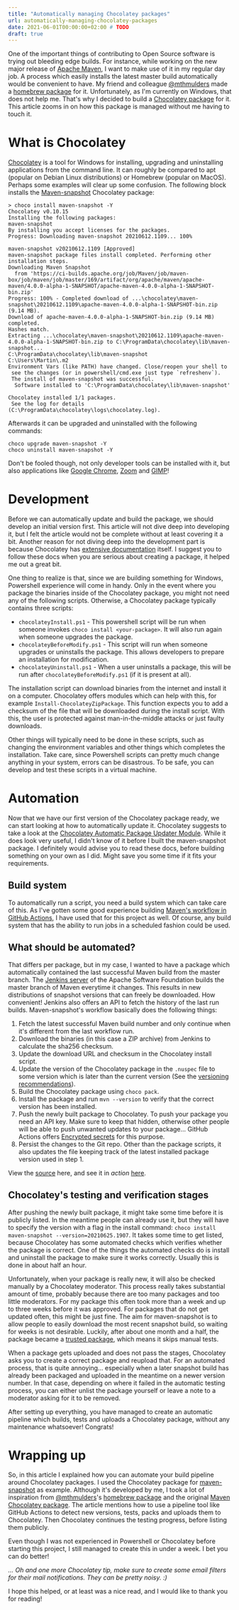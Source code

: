 ```yaml
---
title: "Automatically managing Chocolatey packages"
url: automatically-managing-chocolatey-packages
date: 2021-06-01T00:00:00+02:00 # TODO
draft: true
---
```


One of the important things of contributing to Open Source software is trying out bleeding edge builds.
For instance, while working on the new major release of [Apache Maven](https://maven.apache.org), I want to make use of it in my regular day job.
A process which easily installs the latest master build automatically would be convenient to have. 
My friend and colleague [@mthmulders](https://twitter.com/mthmulders) made a [homebrew package](https://github.com/mthmulders/homebrew-maven-snapshot) for it. 
Unfortunately, as I'm currently on Windows, that does not help me.
That's why I decided to build a [Chocolatey package](https://chocolatey.org/packages/maven-snapshot) for it. 
This article zooms in on how this package is managed without me having to touch it.

# What is Chocolatey

[Chocolatey](http://chocolatey.org/) is a tool for Windows for installing, upgrading and uninstalling applications from the command line.
It can roughly be compared to apt (popular on Debian Linux distributions) or Homebrew (popular on MacOS).
Perhaps some examples will clear up some confusion. 
The following block installs the [Maven-snapshot](https://community.chocolatey.org/packages/maven-snapshot) Chocolatey package:

```
> choco install maven-snapshot -Y
Chocolatey v0.10.15
Installing the following packages:
maven-snapshot
By installing you accept licenses for the packages.
Progress: Downloading maven-snapshot 20210612.1109... 100%

maven-snapshot v20210612.1109 [Approved]
maven-snapshot package files install completed. Performing other installation steps.
Downloading Maven Snapshot
  from 'https://ci-builds.apache.org/job/Maven/job/maven-box/job/maven/job/master/169/artifact/org/apache/maven/apache-maven/4.0.0-alpha-1-SNAPSHOT/apache-maven-4.0.0-alpha-1-SNAPSHOT-bin.zip'
Progress: 100% - Completed download of ...\chocolatey\maven-snapshot\20210612.1109\apache-maven-4.0.0-alpha-1-SNAPSHOT-bin.zip (9.14 MB).
Download of apache-maven-4.0.0-alpha-1-SNAPSHOT-bin.zip (9.14 MB) completed.
Hashes match.
Extracting ...\chocolatey\maven-snapshot\20210612.1109\apache-maven-4.0.0-alpha-1-SNAPSHOT-bin.zip to C:\ProgramData\chocolatey\lib\maven-snapshot...
C:\ProgramData\chocolatey\lib\maven-snapshot
C:\Users\Martin\.m2
Environment Vars (like PATH) have changed. Close/reopen your shell to
 see the changes (or in powershell/cmd.exe just type `refreshenv`).
 The install of maven-snapshot was successful.
  Software installed to 'C:\ProgramData\chocolatey\lib\maven-snapshot'

Chocolatey installed 1/1 packages.
 See the log for details (C:\ProgramData\chocolatey\logs\chocolatey.log).
```

Afterwards it can be upgraded and uninstalled with the following commands:

```
choco upgrade maven-snapshot -Y
choco uninstall maven-snapshot -Y
```

Don't be fooled though, not only developer tools can be installed with it, but also applications like [Google Chrome](https://community.chocolatey.org/packages/GoogleChrome), [Zoom](https://community.chocolatey.org/packages/zoom) and [GIMP](https://community.chocolatey.org/packages/gimp)!

# Development
Before we can automatically update and build the package, we should develop an initial version first. 
This article will not dive deep into developing it, but I felt the article would not be complete without at least covering it a bit.
Another reason for not diving deep into the development part is because Chocolatey has [extensive documentation](https://docs.chocolatey.org/en-us/create/create-packages) itself.
I suggest you to follow these docs when you are serious about creating a package, it helped me out a great bit. 

One thing to realize is that, since we are building something for Windows, Powershell experience will come in handy. 
Only in the event where you package the binaries inside of the Chocolatey package, you might not need any of the following scripts. 
Otherwise, a Chocolatey package typically contains three scripts:
 - `chocolateyInstall.ps1` - This powershell script will be run when someone invokes `choco install <your-package>`. It will also run again when someone upgrades the package.
 - `chocolateyBeforeModify.ps1` - This script will run when someone upgrades or uninstalls the package. This allows developers to prepare an installation for modification. 
 - `chocolateyUninstall.ps1` - When a user uninstalls a package, this will be run after `chocolateyBeforeModify.ps1` (if it is present at all).

The installation script can download binaries from the internet and install it on a computer. 
Chocolatey offers modules which can help with this, for example `Install-ChocolateyZipPackage`. 
This function expects you to add a checksum of the file that will be downloaded during the install script.
With this, the user is protected against man-in-the-middle attacks or just faulty downloads. 

Other things will typically need to be done in these scripts, such as changing the environment variables and other things which completes the installation.
Take care, since Powershell scripts can pretty much change anything in your system, errors can be disastrous. 
To be safe, you can develop and test these scripts in a virtual machine. 

# Automation
Now that we have our first version of the Chocolatey package ready, we can start looking at how to automatically update it.
Chocolatey suggests to take a look at the [Chocolatey Automatic Package Updater Module](https://github.com/majkinetor/au/blob/master/README.md).
While it does look very useful, I didn't know of it before I built the maven-snapshot package. 
I definitely would advise you to read these docs, before building something on your own as I did. 
Might save you some time if it fits your requirements.

## Build system
To automatically run a script, you need a build system which can take care of this. 
As I've gotten some good experience building [Maven's workflow in GitHub Actions](https://github.com/apache/maven/actions), I have used that for this project as well.
Of course, any build system that has the ability to run jobs in a scheduled fashion could be used.

## What should be automated?
That differs per package, but in my case, I wanted to have a package which automatically contained the last successful Maven build from the master branch. 
The [Jenkins server](https://ci-builds.apache.org/job/Maven/job/maven-box/job/maven/job/master/) of the Apache Software Foundation builds the master branch of Maven everytime it changes.
This results in new distributions of snapshot versions that can freely be downloaded. 
How convenient! 
Jenkins also offers an API to fetch the history of the last run builds. 
Maven-snapshot's workflow basically does the following things:
1. Fetch the latest successful Maven build number and only continue when it's different from the last workflow run.
2. Download the binaries (in this case a ZIP archive) from Jenkins to calculate the sha256 checksum.
3. Update the download URL and checksum in the Chocolatey install script.
4. Update the version of the Chocolatey package in the `.nuspec` file to some version which is later than the current version (See the [versioning recommendations](https://docs.chocolatey.org/en-us/create/create-packages#versioning-recommendations)).
5. Build the Chocolatey package using `choco pack`.
6. Install the package and run `mvn --version` to verify that the correct version has been installed.
7. Push the newly built package to Chocolatey. To push your package you need an API key. Make sure to keep that hidden, otherwise other people will be able to push unwanted updates to your package... GitHub Actions offers [Encrypted secrets](https://docs.github.com/en/actions/reference/encrypted-secrets) for this purpose.
8. Persist the changes to the Git repo. Other than the package scripts, it also updates the file keeping track of the latest installed package version used in step 1.

View the [source](https://github.com/MartinKanters/ChocolateyPackages/blob/master/.github/workflows/maven-snapshot-update.yml) here, and see it in _action_ [here](https://github.com/MartinKanters/ChocolateyPackages/actions).

## Chocolatey's testing and verification stages
After pushing the newly built package, it might take some time before it is publicly listed. 
In the meantime people can already use it, but they will have to specify the version with a flag in the install command: `choco install maven-snapshot --version=20210625.1907`.
It takes some time to get listed, because Chocolatey has some automated checks which verifies whether the package is correct.
One of the things the automated checks do is install and uninstall the package to make sure it works correctly.
Usually this is done in about half an hour.

Unfortunately, when your package is really new, it will also be checked manually by a Chocolatey moderator. 
This process really takes substantial amount of time, probably because there are too many packages and too little moderators.
For my package this often took more than a week and up to three weeks before it was approved. 
For packages that do not get updated often, this might be just fine.
The aim for maven-snapshot is to allow people to easily download the most recent snapshot build, so waiting for weeks is not desirable.
Luckily, after about one month and a half, the package became a [trusted package](https://docs.chocolatey.org/en-us/faqs#what-is-a-trusted-package), which means it skips manual tests. 

When a package gets uploaded and does not pass the stages, Chocolatey asks you to create a correct package and reupload that. 
For an automated process, that is quite annoying... especially when a later snapshot build has already been packaged and uploaded in the meantime on a newer version number. 
In that case, depending on where it failed in the automatic testing process, you can either unlist the package yourself or leave a note to a moderator asking for it to be removed.

After setting up everything, you have managed to create an automatic pipeline which builds, tests and uploads a Chocolatey package, without any maintenance whatsoever!
Congrats!

# Wrapping up
So, in this article I explained how you can automate your build pipeline around Chocolatey packages.
I used the Chocolatey package for [maven-snapshot](https://chocolatey.org/packages/maven-snapshot) as example. 
Although it's developed by me, I took a lot of inspiration from [@mthmulders](https://twitter.com/mthmulders)'s [homebrew package](https://github.com/mthmulders/homebrew-maven-snapshot) and the original [Maven Chocolatey package](https://community.chocolatey.org/packages/maven).
The article mentions how to use a pipeline tool like GitHub Actions to detect new versions, tests, packs and uploads them to Chocolatey. 
Then Chocolatey continues the testing progress, before listing them publicly. 

Even though I was not experienced in Powershell or Chocolatey before starting this project, I still managed to create this in under a week. 
I bet you can do better!

_... Oh and one more Chocolatey tip, make sure to create some email filters for their mail notifications. They can be pretty noisy. :)_

I hope this helped, or at least was a nice read, and I would like to thank you for reading!
